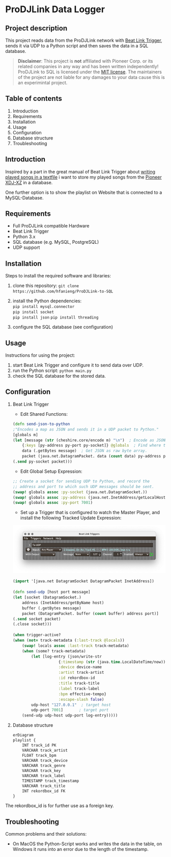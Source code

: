 # ProDJLink Data Logger

## Project description

This project reads data from the ProDJLink network with [Beat Link Trigger][1], sends it via UDP to a Python script and then saves the data in a SQL database.

> **Disclaimer**: This project is **not** affiliated with Pioneer Corp. or its related companies in any way and has been written independently! ProDJLink to SQL is licensed under the [MIT license][license-link]. The maintainers of the project are not liable for any damages to your data cause this is an experimintal project.

## Table of contents

1. Introduction
2. Requirements
3. Installation
4. Usage
5. Configuration
6. Database structure
7. Troubleshooting

## Introduction

Inspired by a part in the great manual of Beat Link Trigger about [writing played songs in a textfile][2] i want to store my played songs from the [Pioneer XDJ-XZ][3] in a database.

One further option is to show the playlist on Website that is connected to a MySQL-Database.

## Requirements

- Full ProDJLink compatible Hardware
- Beat Link Trigger
- Python 3.x
- SQL database (e.g. MySQL, PostgreSQL)
- UDP support

## Installation

Steps to install the required software and libraries:

1. clone this repository: `git clone https://github.com/hfanieng/ProDJLink-to-SQL`
2. install the Python dependencies:  
`pip install mysql.connector`  
`pip install socket`  
`pip install json`
`pip install threading`

3. configure the SQL database (see configuration)

## Usage

Instructions for using the project:

1. start Beat Link Trigger and configure it to send data over UDP.
2. run the Python script: `python main.py`
3. check the SQL database for the stored data.

## Configuration

1. Beat Link Trigger

    - Edit Shared Functions:

    ```clojure
    (defn send-json-to-python
    ;"Encodes a map as JSON and sends it in a UDP packet to Python."
    [globals m]
    (let [message (str (cheshire.core/encode m) "\n")  ; Encode as JSON line.
        {:keys [py-address py-port py-socket]} @globals  ; Find where to send.
        data (.getBytes message)  ; Get JSON as raw byte array.
        packet (java.net.DatagramPacket. data (count data) py-address py-port)]
    (.send py-socket packet)))
    ```

    - Edit Global Setup Expression:

    ```clojure
    ;; Create a socket for sending UDP to Python, and record the
    ;; address and port to which such UDP messages should be sent.
    (swap! globals assoc :py-socket (java.net.DatagramSocket.))
    (swap! globals assoc :py-address (java.net.InetAddress/getLocalHost))
    (swap! globals assoc :py-port 7001)
    ```

    - Set up a Trigger that is configured to watch the Master Player, and install the following Tracked Update Expression:

    ![Interface][5]

    ```clojure
    (import '[java.net DatagramSocket DatagramPacket InetAddress])

    (defn send-udp [host port message]
    (let [socket (DatagramSocket.)
        address (InetAddress/getByName host)
        buffer (.getBytes message)
        packet (DatagramPacket. buffer (count buffer) address port)]
    (.send socket packet)
    (.close socket)))

    (when trigger-active?
    (when (not= track-metadata (:last-track @locals))
        (swap! locals assoc :last-track track-metadata)
        (when (some? track-metadata)
            (let [log-entry (json/write-str
                        {:timestamp (str (java.time.LocalDateTime/now))
                        :device device-name
                        :artist track-artist
                        :id rekordbox-id
                        :title track-title
                        :label track-label
                        :bpm effective-tempo}
                        :escape-slash false)
            udp-host "127.0.0.1"  ; target host
            udp-port 7001]       ; target port
        (send-udp udp-host udp-port log-entry)))))
    ```

2. Database structure

    ```mermaid
    erDiagram
    playlist {
        INT track_id PK
        VARCHAR track_artist
        FLOAT track_bpm
        VARCHAR track_device
        VARCHAR track_genre
        VARCHAR track_key
        VARCHAR track_label
        TIMESTAMP track_timestamp
        VARCHAR track_title
        INT rekordbox_id FK
    }
    ```

The rekordbox_id is for further use as a foreign key.

## Troubleshooting

Common problems and their solutions:

- On MacOS the Python-Script works and writes the data in the table, on Windows it runs into an error due to the length of the timestamp.

[1]:<https://github.com/Deep-Symmetry/beat-link-trigger>
[2]:<https://blt-guide.deepsymmetry.org/beat-link-trigger/7.4.1/Matching.html#writing-a-playlist>
[3]:<https://www.pioneerdj.com/en/product/all-in-one-system/xdj-xz/black/overview/>
[license-link]: https://github.com/hfanieng/ProDJLink-to-SQL/blob/main/LICENSE
[5]:docs/images/Beat_Link_Triggers_interface_screenshot_Software_Interface.png
